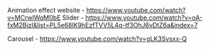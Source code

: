 Animation effect website - https://www.youtube.com/watch?v=MCrwlWqM0bE
Slider - https://www.youtube.com/watch?v=oA-fxM2BjzI&list=PL5e68lK9hEzfTVV5L4q-tf3OhJ6vDtZ6a&index=7


Carousel - https://www.youtube.com/watch?v=gLK3Svsxx-Q